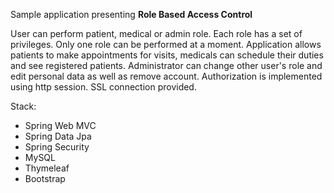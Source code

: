 Sample application presenting **Role Based Access Control**

User can perform patient, medical or admin role. Each role has a set of privileges. Only one role can be performed at a moment.  Application allows patients to make appointments for visits, medicals can schedule their duties and see registered patients. Administrator can change other user's role and edit personal data as well as remove account. Authorization is implemented using  http session. SSL connection provided.

Stack:
- Spring Web MVC
- Spring Data Jpa
- Spring Security
- MySQL
- Thymeleaf
- Bootstrap
